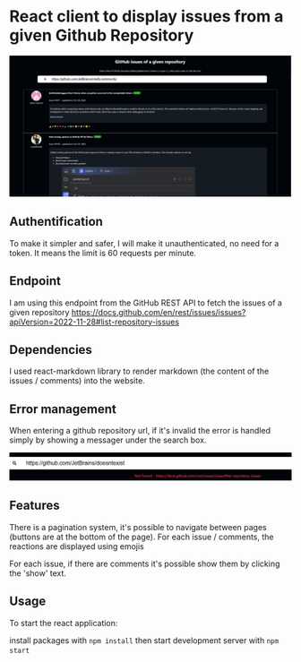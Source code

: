 # React client to display issues from a given Github Repository

![Preview](./screenshots/ghissues1.png "preview")


## Authentification
To make it simpler and safer, I will make it unauthenticated, no need for a token. It means the limit is 60 requests per minute.

## Endpoint
I am using this endpoint from the GitHub REST API to fetch the issues of a given repository 
https://docs.github.com/en/rest/issues/issues?apiVersion=2022-11-28#list-repository-issues

## Dependencies
I used react-markdown library to render markdown (the content of the issues / comments) into the website.

## Error management
When entering a github repository url, if it's invalid the error is handled simply by showing a messager under the search box.

![ErrorManagement](./screenshots/error_management.png "error_management")

## Features
There is a pagination system, it's possible to navigate between pages (buttons are at the bottom of the page).
For each issue / comments, the reactions are displayed using emojis

For each issue, if there are comments it's possible show them by clicking the 'show' text.


## Usage
To start the react application:

install packages with `npm install` 
then start development server with `npm start`